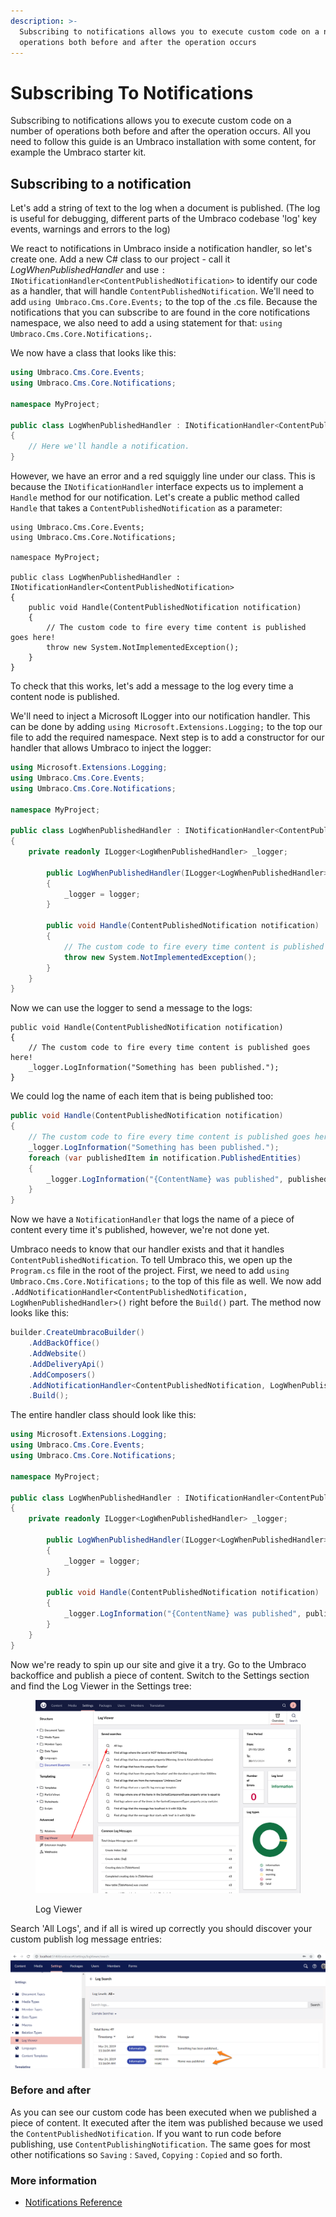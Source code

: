 ```yaml
---
description: >-
  Subscribing to notifications allows you to execute custom code on a number of
  operations both before and after the operation occurs
---
```


# Subscribing To Notifications

Subscribing to notifications allows you to execute custom code on a number of operations both before and after the operation occurs. All you need to follow this guide is an Umbraco installation with some content, for example the Umbraco starter kit.

## Subscribing to a notification

Let's add a string of text to the log when a document is published. (The log is useful for debugging, different parts of the Umbraco codebase 'log' key events, warnings and errors to the log)

We react to notifications in Umbraco inside a notification handler, so let's create one. Add a new C# class to our project - call it _LogWhenPublishedHandler_ and use `: INotificationHandler<ContentPublishedNotification>` to identify our code as a handler, that will handle `ContentPublishedNotification`. We'll need to add `using Umbraco.Cms.Core.Events;` to the top of the .cs file. Because the notifications that you can subscribe to are found in the core notifications namespace, we also need to add a using statement for that: `using Umbraco.Cms.Core.Notifications;`.

We now have a class that looks like this:

```csharp
using Umbraco.Cms.Core.Events;
using Umbraco.Cms.Core.Notifications;

namespace MyProject;

public class LogWhenPublishedHandler : INotificationHandler<ContentPublishedNotification>
{
    // Here we'll handle a notification.
}
```

However, we have an error and a red squiggly line under our class. This is because the `INotificationHandler` interface expects us to implement a `Handle` method for our notification. Let's create a public method called `Handle` that takes a `ContentPublishedNotification` as a parameter:

```
using Umbraco.Cms.Core.Events;
using Umbraco.Cms.Core.Notifications;

namespace MyProject;

public class LogWhenPublishedHandler : INotificationHandler<ContentPublishedNotification>
{
    public void Handle(ContentPublishedNotification notification)
    {
        // The custom code to fire every time content is published goes here!
        throw new System.NotImplementedException();
    }
}
```

To check that this works, let's add a message to the log every time a content node is published.

We'll need to inject a Microsoft ILogger into our notification handler. This can be done by adding `using Microsoft.Extensions.Logging;` to the top our file to add the required namespace. Next step is to add a constructor for our handler that allows Umbraco to inject the logger:

```csharp
using Microsoft.Extensions.Logging;
using Umbraco.Cms.Core.Events;
using Umbraco.Cms.Core.Notifications;

namespace MyProject;

public class LogWhenPublishedHandler : INotificationHandler<ContentPublishedNotification>
{
    private readonly ILogger<LogWhenPublishedHandler> _logger;

        public LogWhenPublishedHandler(ILogger<LogWhenPublishedHandler> logger)
        {
            _logger = logger;
        }

        public void Handle(ContentPublishedNotification notification)
        {
            // The custom code to fire every time content is published goes here!
            throw new System.NotImplementedException();
        }
    }
}
```

Now we can use the logger to send a message to the logs:

```
public void Handle(ContentPublishedNotification notification)
{
    // The custom code to fire every time content is published goes here!
    _logger.LogInformation("Something has been published.");
}
```

We could log the name of each item that is being published too:

```csharp
public void Handle(ContentPublishedNotification notification)
{
    // The custom code to fire every time content is published goes here!
    _logger.LogInformation("Something has been published.");
    foreach (var publishedItem in notification.PublishedEntities)
    {
        _logger.LogInformation("{ContentName} was published", publishedItem.Name);
    }
}
```

Now we have a `NotificationHandler` that logs the name of a piece of content every time it's published, however, we're not done yet.

Umbraco needs to know that our handler exists and that it handles `ContentPublishedNotification`. To tell Umbraco this, we open up the `Program.cs` file in the root of the project. First, we need to add `using Umbraco.Cms.Core.Notifications;` to the top of this file as well. We now add `.AddNotificationHandler<ContentPublishedNotification, LogWhenPublishedHandler>()` right before the `Build()` part. The method now looks like this:

```csharp
builder.CreateUmbracoBuilder()
    .AddBackOffice()
    .AddWebsite()
    .AddDeliveryApi()
    .AddComposers()
    .AddNotificationHandler<ContentPublishedNotification, LogWhenPublishedHandler>()
    .Build();
```

The entire handler class should look like this:

```csharp
using Microsoft.Extensions.Logging;
using Umbraco.Cms.Core.Events;
using Umbraco.Cms.Core.Notifications;

namespace MyProject;

public class LogWhenPublishedHandler : INotificationHandler<ContentPublishedNotification>
{
    private readonly ILogger<LogWhenPublishedHandler> _logger;
    
        public LogWhenPublishedHandler(ILogger<LogWhenPublishedHandler> logger)
        {
            _logger = logger;
        }

        public void Handle(ContentPublishedNotification notification)
        {
            _logger.LogInformation("{ContentName} was published", publishedItem.Name);
        }
    }
}
```

Now we're ready to spin up our site and give it a try. Go to the Umbraco backoffice and publish a piece of content. Switch to the Settings section and find the Log Viewer in the Settings tree:

<figure><img src="../../.gitbook/assets/image (31).png" alt="Log Viewer"><figcaption><p>Log Viewer</p></figcaption></figure>

Search 'All Logs', and if all is wired up correctly you should discover your custom publish log message entries:

![Messages in Log](../../../../10/umbraco-cms/fundamentals/code/images/log-messages.png)

### Before and after

As you can see our custom code has been executed when we published a piece of content. It executed after the item was published because we used the `ContentPublishedNotification`. If you want to run code before publishing, use `ContentPublishingNotification`. The same goes for most other notifications so `Saving` : `Saved`, `Copying` : `Copied` and so forth.

### More information

* [Notifications Reference](../../reference/notifications/)
